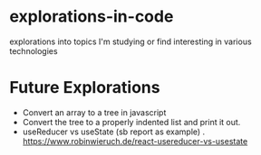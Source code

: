 # explorations-in-code
explorations into topics I'm studying or find interesting in various technologies

# Future Explorations
* Convert an array to a tree in javascript
* Convert the tree to a properly indented list and print it out.
* useReducer vs useState (sb report as example) . https://www.robinwieruch.de/react-usereducer-vs-usestate
